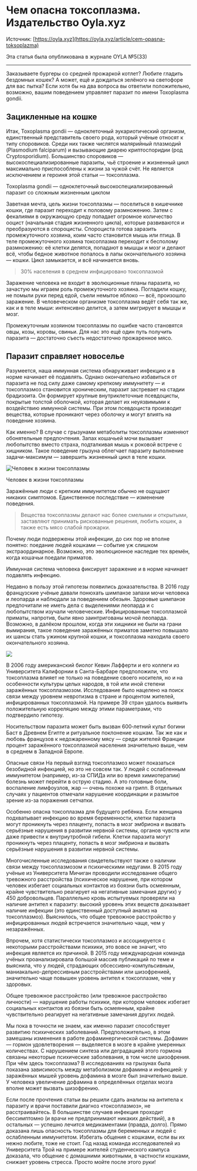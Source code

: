 # Чем опасна токсоплазма. Издательство Oyla.xyz

Источник: [https://oyla.xyz](https://oyla.xyz/article/cem-opasna-toksoplazma)

Эта статья была опубликована в журнале OYLA №5(33)

---

Заказываете бургеры со средней прожаркой котлет? Любите гладить бездомных кошек? А может, ещё и дождаться зелёного на светофоре для вас пытка? Если хотя бы на два вопроса вы ответили положительно, возможно, вашим поведением управляет паразит по имени Toxoplasma gondii.

## Зацикленные на кошке

Итак, Toxoplasma gondii — одноклеточный эукариотический организм, единственный представитель своего рода, который учёные относят к типу споровиков. Среди них также числятся малярийный плазмодий (Plasmodium falciparum) и вызывающие диарею криптоспоридии (род Cryptosporidium). Большинство споровиков — высокоспециализированные паразиты, чьё строение и жизненный цикл максимально приспособлены к жизни за чужой счёт. Не является исключением и героиня этой статьи — токсоплазма.

Toxoplasma gondii — одноклеточный высокоспециализированный паразит со сложным жизненным циклом

Заветная мечта, цель жизни токсоплазмы — поселиться в кишечнике кошки, где паразит переходит к половому размножению. Затем с фекалиями в окружающую среду попадает огромное количество ооцист (начальная стадия жизненного цикла), которые развиваются и преобразуются в спороцисты. Спороциста готова заразить промежуточного хозяина, коим часто становится мышь или птица. В теле промежуточного хозяина токсоплазма переходит к бесполому размножению: её клетки делятся, попадают в мышцы и мозг и делают всё, чтобы бедное животное попалось в лапы окончательного хозяина — кошки. Цикл замыкается, и всё начинается вновь.

> 30% населения в среднем инфицировано токсоплазмой

Заражение человека не входит в эволюционные планы паразита, но зачастую мы играем роль промежуточного хозяина. Погладили кошку, не помыли руки перед едой, съели немытое яблоко — всё, произошло заражение. В человеческом организме токсоплазма ведёт себя так же, как и в теле мыши: интенсивно делится, а затем мигрирует в мышцы и мозг.

Промежуточным хозяином токсоплазмы по ошибке часто становятся овцы, козы, коровы, свиньи. Для нас это ещё один путь получить паразита — достаточно съесть недостаточно прожаренное мясо.

## ​Паразит справляет новоселье

Разумеется, наша иммунная система обнаруживает инфекцию и в норме начинает её подавлять. Однако окончательно избавиться от паразита не под силу даже самому крепкому иммунитету — и токсоплазмоз становится хроническим, паразит застревает на стадии брадизоита. Он формирует крупные внутриклеточные псевдоцисты, покрытые толстой оболочкой, которая делает их неуязвимыми к воздействию иммунной системы. При этом псевдоциста производит вещества, которые проникают через оболочку и могут влиять на поведение хозяина.

Как именно? В случае с грызунами метаболиты токсоплазмы изменяют обонятельные предпочтения. Запах кошачьей мочи вызывает любопытство вместо страха, подталкивая мышь к роковой встрече с хищником. Такое поведение грызуна облегчает паразиту выполнение задачи-максимум — завершить жизненный цикл в теле кошки.

![​Человек в жизни токсоплазмы](/pulp-fiction/2020-01-17-toxoplasma-about/toxoplasmosimg2-4c58195605.jpg)

Человек в жизни токсоплазмы

Заражённые люди с крепким иммунитетом обычно не ощущают никаких симптомов. Единственное последствие — изменение поведения.

> Вещества токсоплазмы делают нас более смелыми и открытыми, заставляют принимать рискованные решения, любить кошек, а также есть мясо слабой прожарки.

Почему люди подвержены этой инфекции, до сих пор не вполне понятно: поедание людей кошками — событие уж слишком экстраординарное. Возможно, это эволюционное наследие тех времён, когда кошачьи поедали приматов.

Иммунная система человека фиксирует заражение и в норме начинает подавлять инфекцию.

Недавно в пользу этой гипотезы появились доказательства. В 2016 году французские учёные давали понюхать шимпанзе запахи мочи человека и леопарда и наблюдали за поведением обезьян. Здоровые шимпанзе предпочитали не иметь дела с выделениями леопарда и с любопытством изучали человеческие. Инфицированные токсоплазмой приматы, напротив, были явно заинтригованы мочой леопарда. Возможно, в далёком прошлом, когда эти хищники не были на грани вымирания, такое поведение заражённых приматов заметно повышало их шансы стать ужином крупной кошки, и токсоплазма находила своего окончательного хозяина.

![](/pulp-fiction/2020-01-17-toxoplasma-about/toxoplasmosimg3-945afe1915.jpg)

В 2006 году американский биолог Кевин Лафферти и его коллеги из Университета Калифорнии в Санта-Барбаре предположили, что токсоплазма влияет не только на поведение своего носителя, но и на особенности культуры целых народов, в той или иной степени заражённых токсоплазмозом. Исследование было нацелено на поиск связи между уровнем невротизма в стране и процентом жителей, инфицированных токсоплазмой. На примере 39 стран удалось выявить положительную корреляцию между этими параметрами, что подтвердило гипотезу.

Носительством паразита может быть вызван 600‑летний культ богини Баст в Древнем Египте и ритуальное поклонение кошкам. Так же как и любовь французов к недожаренному мясу — среди жителей Франции процент заражённого токсоплазмой населения значительно выше, чем в среднем в Западной Европе.​

Опасные связи На первый взгляд токсоплазмоз может показаться безобидной инфекцией, но это не совсем так. У людей с ослабленным иммунитетом (например, из-за СПИДа или во время химиотерапии) болезнь может перейти в острую стадию. А это головные боли, воспаление лимфоузлов, жар — очень похоже на грипп. В отдельных случаях у пациентов отмечали нарушение координации и размытое зрение из-за поражения сетчатки.

Особенно опасна токсоплазма для будущего ребёнка. Если женщина подхватывает инфекцию во время беременности, клетки паразита могут проникнуть через плаценту, попасть в мозг эмбриона и вызвать серьёзные нарушения в развитии нервной системы, органов чувств или даже привести к внутриутробной гибели. Клетки паразита могут проникнуть через плаценту, попасть в мозг эмбриона и вызвать серьёзные нарушения в развитии нервной системы.

Многочисленные исследования свидетельствуют также о наличии связи между токсоплазмозом и психическими недугами. В 2015 году учёные из Университета Мичиган проводили исследование общего тревожного расстройства (психическое нарушение, при котором человек избегает социальных контактов из боязни быть осмеянным, крайне чувствительно реагирует на негативные замечания других) у 450 добровольцев. Параллельно кровь испытуемых проверяли на наличие антител к паразиту: высокий уровень этих веществ доказывает наличие инфекции (это единственный доступный анализ на токсоплазмоз). Выяснилось, что общее тревожное расстройство у инфицированных людей встречается значительно чаще, чем у незаражённых.

Впрочем, хотя статистически токсоплазмоз и ассоциируется с некоторыми расстройствами психики, это вовсе не значит, что инфекция является их причиной. В 2015 году международная команда учёных проанализировала большой массив публикаций по теме и выяснила, что у людей, страдающих обсессивно-компульсивным, маниакально-депрессивным расстройствами или шизофренией, значительно чаще повышен уровень антител к токсоплазме, чем у здоровых.

Общее тревожное расстройство (или тревожное расстройство личности) — нарушение работы психики, при котором человек избегает социальных контактов из боязни быть осмеянным, крайне чувствительно реагирует на негативные замечания других людей.

Мы пока в точности не знаем, как именно паразит способствует развитию психических заболеваний. Предположительно, в этом замешаны изменения в работе дофаминергической системы. Дофамин — гормон удовлетворения — выделяется в мозге в крайне умеренных количествах. С нарушением синтеза или деградацией этого гормона связаны некоторые психические заболевания, в том числе шизофрения. При чём здесь токсоплазма? В исследованиях на грызунах была показана зависимость между метаболизмом дофамина и инфекцией: у заражённых мышей уровень дофамина в мозге был значительно выше. У человека увеличение дофамина в определённых отделах мозга вполне может вызвать шизофрению.

Если после прочтения статьи вы решили сдать анализы на антитела к паразиту и врачи поставили диагноз «токсоплазмоз», не расстраивайтесь. В большинстве случаев инфекция проходит бессимптомно (и врачи не предпринимают никаких действий), а в остальных — успешно лечится медикаментами (правда, долго). Прямо доказана лишь опасность токсоплазмы для беременных и людей с ослабленным иммунитетом. Избегать общения с кошками, если вы их нежно любите, тоже не стоит. Год назад команда исследователей из Университета Трой на примере жителей студенческого кампуса доказала, что общение с домашними животными, в частности кошками, снижает уровень стресса. Просто мойте после этого руки!
